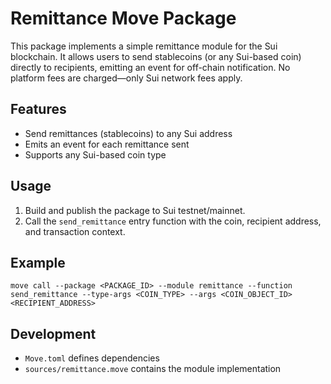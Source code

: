 # Remittance Move Package

This package implements a simple remittance module for the Sui blockchain. It allows users to send stablecoins (or any Sui-based coin) directly to recipients, emitting an event for off-chain notification. No platform fees are charged—only Sui network fees apply.

## Features
- Send remittances (stablecoins) to any Sui address
- Emits an event for each remittance sent
- Supports any Sui-based coin type

## Usage
1. Build and publish the package to Sui testnet/mainnet.
2. Call the `send_remittance` entry function with the coin, recipient address, and transaction context.

## Example
```
move call --package <PACKAGE_ID> --module remittance --function send_remittance --type-args <COIN_TYPE> --args <COIN_OBJECT_ID> <RECIPIENT_ADDRESS>
```

## Development
- `Move.toml` defines dependencies
- `sources/remittance.move` contains the module implementation 